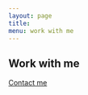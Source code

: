 ```yaml
---
layout: page
title: 
menu: work with me
---
```


## Work with me
[Contact me](mailto:malebosays@gmail.com)
